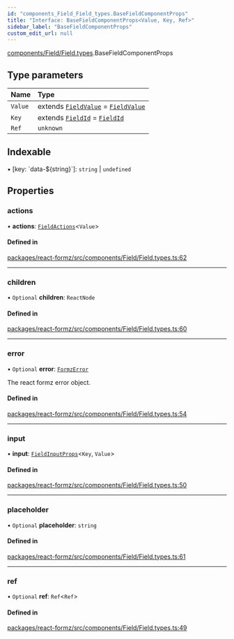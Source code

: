 ```yaml
---
id: "components_Field_Field_types.BaseFieldComponentProps"
title: "Interface: BaseFieldComponentProps<Value, Key, Ref>"
sidebar_label: "BaseFieldComponentProps"
custom_edit_url: null
---
```


[components/Field/Field.types](../modules/components_Field_Field_types.md).BaseFieldComponentProps

## Type parameters

| Name | Type |
| :------ | :------ |
| `Value` | extends [`FieldValue`](../modules/types_field.md#fieldvalue) = [`FieldValue`](../modules/types_field.md#fieldvalue) |
| `Key` | extends [`FieldId`](../modules/types_field.md#fieldid) = [`FieldId`](../modules/types_field.md#fieldid) |
| `Ref` | `unknown` |

## Indexable

▪ [key: \`data-${string}\`]: `string` \| `undefined`

## Properties

### actions

• **actions**: [`FieldActions`](hooks_fields_useFieldActions.FieldActions.md)<`Value`\>

#### Defined in

[packages/react-formz/src/components/Field/Field.types.ts:62](https://github.com/ZerryStack/react-formz/blob/main/packages/react-formz/src/components/Field/Field.types.ts#L62)

___

### children

• `Optional` **children**: `ReactNode`

#### Defined in

[packages/react-formz/src/components/Field/Field.types.ts:60](https://github.com/ZerryStack/react-formz/blob/main/packages/react-formz/src/components/Field/Field.types.ts#L60)

___

### error

• `Optional` **error**: [`FormzError`](../modules/types_form.md#formzerror)

The react formz error object.

#### Defined in

[packages/react-formz/src/components/Field/Field.types.ts:54](https://github.com/ZerryStack/react-formz/blob/main/packages/react-formz/src/components/Field/Field.types.ts#L54)

___

### input

• **input**: [`FieldInputProps`](components_Field_Field_types.FieldInputProps.md)<`Key`, `Value`\>

#### Defined in

[packages/react-formz/src/components/Field/Field.types.ts:50](https://github.com/ZerryStack/react-formz/blob/main/packages/react-formz/src/components/Field/Field.types.ts#L50)

___

### placeholder

• `Optional` **placeholder**: `string`

#### Defined in

[packages/react-formz/src/components/Field/Field.types.ts:61](https://github.com/ZerryStack/react-formz/blob/main/packages/react-formz/src/components/Field/Field.types.ts#L61)

___

### ref

• `Optional` **ref**: `Ref`<`Ref`\>

#### Defined in

[packages/react-formz/src/components/Field/Field.types.ts:49](https://github.com/ZerryStack/react-formz/blob/main/packages/react-formz/src/components/Field/Field.types.ts#L49)
